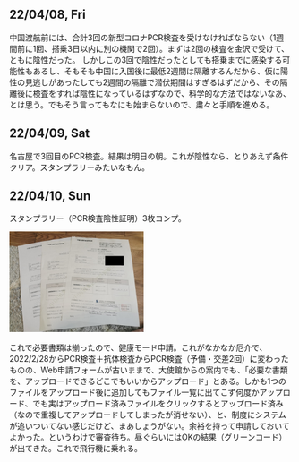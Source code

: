 ## 22/04/08, Fri

中国渡航前には、合計3回の新型コロナPCR検査を受けなければならない（1週間前に1回、搭乗3日以内に別の機関で2回）。まずは2回の検査を金沢で受けて、ともに陰性だった。
しかしこの3回で陰性だったとしても搭乗までに感染する可能性もあるし、そもそも中国に入国後に最低2週間は隔離するんだから、仮に陽性の見逃しがあったしても2週間の隔離で潜伏期間はすぎるはずだから、その隔離後に検査をすれば陰性になっているはずなので、科学的な方法ではないなあ、とは思う。でもそう言ってもなにも始まらないので、粛々と手順を進める。


## 22/04/09, Sat

名古屋で3回目のPCR検査。結果は明日の朝。これが陰性なら、とりあえず条件クリア。スタンプラリーみたいなもん。


## 22/04/10, Sun

スタンプラリー（PCR検査陰性証明）3枚コンプ。

<img src="https://github.com/akita11/SZdiary/blob/main/diary/photo/2022-04-10_07.59.41.jpg" width="240px">

これで必要書類は揃ったので、健康モード申請。これがなかなか厄介で、2022/2/28からPCR検査＋抗体検査からPCR検査（予備・交差2回）に変わったものの、Web申請フォームが古いままで、大使館からの案内でも、「必要な書類を、アップロードできるどこでもいいからアップロード」とある。しかも1つのファイルをアップロード後に追加してもファイル一覧に出てこず何度かアップロード、でも実はアップロード済みファイルをクリックするとアップロード済み（なので重複してアップロードしてしまったが消せない）、と、制度にシステムが追いついてない感じだけど、まあしょうがない。余裕を持って申請しておいてよかった。というわけで審査待ち。昼ぐらいにはOKの結果（グリーンコード）が出てきた。これで飛行機に乗れる。


